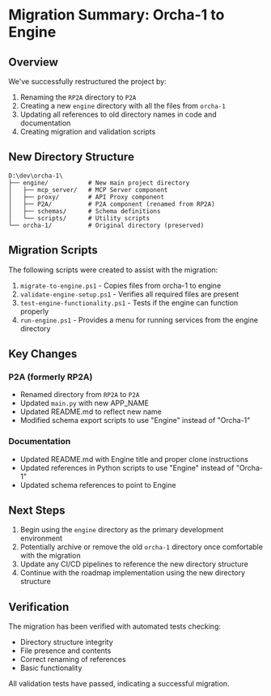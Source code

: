 # Migration Summary: Orcha-1 to Engine

## Overview
We've successfully restructured the project by:

1. Renaming the `RP2A` directory to `P2A`
2. Creating a new `engine` directory with all the files from `orcha-1`
3. Updating all references to old directory names in code and documentation
4. Creating migration and validation scripts

## New Directory Structure

```
D:\dev\orcha-1\
├── engine/           # New main project directory
│   ├── mcp_server/   # MCP Server component
│   ├── proxy/        # API Proxy component
│   ├── P2A/          # P2A component (renamed from RP2A)
│   ├── schemas/      # Schema definitions
│   └── scripts/      # Utility scripts
└── orcha-1/          # Original directory (preserved)
```

## Migration Scripts
The following scripts were created to assist with the migration:

1. `migrate-to-engine.ps1` - Copies files from orcha-1 to engine
2. `validate-engine-setup.ps1` - Verifies all required files are present
3. `test-engine-functionality.ps1` - Tests if the engine can function properly
4. `run-engine.ps1` - Provides a menu for running services from the engine directory

## Key Changes

### P2A (formerly RP2A)
- Renamed directory from `RP2A` to `P2A`
- Updated `main.py` with new APP_NAME
- Updated README.md to reflect new name
- Modified schema export scripts to use "Engine" instead of "Orcha-1"

### Documentation
- Updated README.md with Engine title and proper clone instructions
- Updated references in Python scripts to use "Engine" instead of "Orcha-1"
- Updated schema references to point to Engine

## Next Steps

1. Begin using the `engine` directory as the primary development environment
2. Potentially archive or remove the old `orcha-1` directory once comfortable with the migration
3. Update any CI/CD pipelines to reference the new directory structure
4. Continue with the roadmap implementation using the new directory structure

## Verification

The migration has been verified with automated tests checking:
- Directory structure integrity
- File presence and contents
- Correct renaming of references
- Basic functionality

All validation tests have passed, indicating a successful migration.